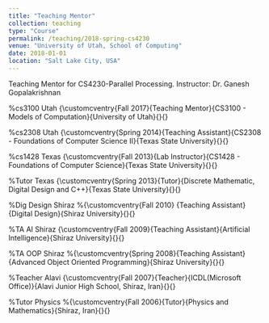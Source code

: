 ```yaml
---
title: "Teaching Mentor"
collection: teaching
type: "Course"
permalink: /teaching/2018-spring-cs4230
venue: "University of Utah, School of Computing"
date: 2018-01-01
location: "Salt Lake City, USA"
---
```


Teaching Mentor for CS4230-Parallel Processing. Instructor: Dr. Ganesh Gopalakrishnan


%cs3100 Utah
{\customcventry{Fall 2017}{Teaching Mentor}{CS3100 - Models of Computation}{University of Utah}{}{}

%cs2308 Utah
{\customcventry{Spring 2014}{Teaching Assistant}{CS2308 - Foundations of Computer Science II}{Texas State University}{}{}

%cs1428 Texas
{\customcventry{Fall 2013}{Lab Instructor}{CS1428 - Foundations of Computer Science}{Texas State University}{}{}

%Tutor Texas
{\customcventry{Spring 2013}{Tutor}{Discrete Mathematic, Digital Design and C++}{Texas State University}{}{}

%Dig Design Shiraz
%{\customcventry{Fall 2010} {Teaching Assistant}{Digital Design}{Shiraz University}{}{}

%TA AI Shiraz
{\customcventry{Fall 2009}{Teaching Assistant}{Artificial Intelligence}{Shiraz University}{}{}

%TA OOP Shiraz
%{\customcventry{Spring 2008}{Teaching Assistant}{Advanced Object Oriented Programming}{Shiraz University}{}{}

%Teacher Alavi
{\customcventry{Fall 2007}{Teacher}{ICDL(Microsoft Office)}{Alavi Junior High School, Shiraz, Iran}{}{}

%Tutor Physics
%{\customcventry{Fall 2006}{Tutor}{Physics and Mathematics}{Shiraz, Iran}{}{}
